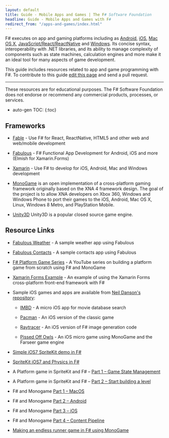 ```yaml
---
layout: default
title: Guide - Mobile Apps and Games | The F# Software Foundation
headline: Guide - Mobile Apps and Games with F#
redirect_from: "/apps-and-games/index.html"
---
```


F# executes on app and gaming platforms including as  [Android](/use/android/), [iOS](/use/ios/), [Mac OS X](/use/mac/), [JavaScript/React/ReactNative](/use/webapps/) and [Windows](/use/windows/). Its concise syntax, interoperability with .NET libraries, and its ability to manage complexity of components such as state machines, calculation engines and more make it an ideal tool for many aspects of game development. 

<div class="jumbotron visible-lg calloutBox" id="how-to-add-testimonial"> 
    <p>This guide includes resources related to app and game programming with F#. To contribute to this guide <a href="https://github.com/fsharp/fsfoundation/edit/gh-pages/guides/apps-and-games/index.md">edit this page</a> and send a pull request.</p>
    <hr />
    <p>These resources are for educational purposes. The F# Software Foundation does not endorse or recommend any commercial products, processes, or services.</p>
</div>              

* auto-gen TOC:
{:toc}

## Frameworks

* [Fable](http://fable.io) - Use F# for React, ReactNative, HTML5 and other web and web/mobile development

* [Fabulous](http://fsprojects.github.io/Fabulous) - F# Functional App Development for Android, iOS and more (Elmish for Xamarin.Forms)

* [Xamarin](https://dotnet.microsoft.com/apps/xamarin) - Use F# to develop for iOS, Android, Mac and Windows development

* [MonoGame](http://www.monogame.net/) is an open implementation of a cross-platform gaming framework originally
based on the XNA 4 framework design. The goal of the project is to allow XNA developers on Xbox 360, Windows and 
Windows Phone to port their games to the iOS, Android, Mac OS X, Linux, Windows 8 Metro, and PlayStation 
Mobile.  

* [Unity3D](https://github.com/eriksvedang/FSharp-Unity) Unity3D is a popular closed source game engine. 
 
## Resource Links

* [Fabulous Weather](https://github.com/fsprojects/Fabulous/tree/master/Fabulous.XamarinForms/samples/FabulousWeather) - A sample weather app using Fabulous

* [Fabulous Contacts](https://github.com/TimLariviere/FabulousContacts) - A sample contacts app using Fabulous

* [F# Platform Game Series](https://www.youtube.com/playlist?list=PLIH3o_QrxxcfNMC3TjZ5NlHnB1AmcyaiV) - A YouTube series on building a platform game from scratch using F# and MonoGame

* [Xamarin Forms Example](https://github.com/rachelreese/Current-Talks/tree/master/2014-10%20Evolve/EvolveXamForms) - An example of using the Xamarin Forms cross-platform front-end framework with F#

* Sample iOS games and apps are available from [Neil Danson's repository](https://bitbucket.org/thedo666/):
 
  * [IMBD](https://bitbucket.org/thedo666/imdb) -  A micro iOS app for movie database search

  * [Pacman](https://bitbucket.org/thedo666/pacman) -  An iOS version of the classic game 

  * [Raytracer](https://bitbucket.org/thedo666/raytracer) - An iOS version of F# image generation code

  * [Pissed Off Owls](https://bitbucket.org/thedo666/pissed-off-owls) - An iOS micro game using MonoGame and the
    Farseer game engine

* [Simple iOS7 SpriteKit demo in F#](http://neildanson.wordpress.com/2013/09/19/simple-spritekit-demo-in-f/)

* [SpriteKit iOS7 and Physics in F#](http://neildanson.wordpress.com/2013/09/24/spritekit-and-physics-in-f/)

* A Platform game in SpriteKit and F# – [Part 1 – Game State Management](http://neildanson.wordpress.com/2013/10/08/a-platform-game-in-spritekit-and-f-part-1-game-state-management/)

* A Platform game in SpriteKit and F# – [Part 2 – Start building a level](http://neildanson.wordpress.com/2013/10/08/a-platform-game-in-spritekit-and-f-part-2-start-building-a-level/)

* F# and Monogame [Part 1 – MacOS](http://neildanson.wordpress.com/2013/07/30/f-and-monogame/)

* F# and Monogame [Part 2 – Android](http://neildanson.wordpress.com/2013/07/31/f-and-monogame-part-2-android/)

* F# and Monogame [Part 3 – iOS](http://neildanson.wordpress.com/2013/07/31/f-and-monogame-part-3-ios/)

* F# and Monogame [Part 4 – Content Pipeline](http://neildanson.wordpress.com/2013/08/13/f-and-monogame-part-4-content-pipeline/)

* [Making an endless runner game in F# using MonoGame](http://timjones.tw/blog/archive/2014/12/28/make-santa-jump-game-in-fsharp-using-monogame)


